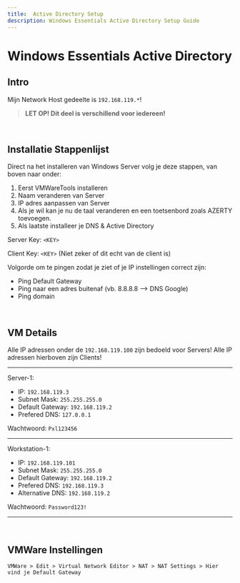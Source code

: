 ```yaml
---
title:  Active Directory Setup
description: Windows Essentials Active Directory Setup Guide
---
```


#  Windows Essentials Active Directory

##  Intro

Mijn Network Host gedeelte is `192.168.119.*`!

> **LET OP! Dit deel is verschillend voor iedereen!**

<br>

##  Installatie Stappenlijst

Direct na het installeren van Windows Server volg je deze stappen, van boven naar onder:
 1. Eerst VMWareTools installeren
 2. Naam veranderen van Server
 3. IP adres aanpassen van Server
 4. Als je wil kan je nu de taal veranderen en een toetsenbord zoals AZERTY toevoegen.
 5. Als laatste installeer je DNS & Active Directory

Server Key: `<KEY>`

Client Key: `<KEY>` (Niet zeker of dit echt van de client is)

Volgorde om te pingen zodat je ziet of je IP instellingen correct zijn:
- Ping Default Gateway
- Ping naar een adres buitenaf (vb. 8.8.8.8 --> DNS Google)
- Ping domain

<br>

##  VM Details

Alle IP adressen onder de `192.168.119.100` zijn bedoeld voor Servers!
Alle IP adressen hierboven zijn Clients!
  
---

Server-1:
- IP: `192.168.119.3`
- Subnet Mask: `255.255.255.0`
- Default Gateway: `192.168.119.2`
- Prefered DNS: `127.0.0.1`

Wachtwoord: `Pxl123456`

---

Workstation-1:
- IP: `192.168.119.101`
- Subnet Mask: `255.255.255.0`
- Default Gateway: `192.168.119.2`
- Prefered DNS: `192.168.119.3`
- Alternative DNS: `192.168.119.2`


Wachtwoord: `Password123!`

---

<br>

##  VMWare Instellingen

`VMWare > Edit > Virtual Network Editor > NAT > NAT Settings > Hier vind je Default Gateway`